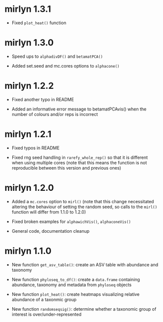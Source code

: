 # mirlyn 1.3.1

* Fixed `plot_heat()` function

# mirlyn 1.3.0

* Speed ups to `alphadivDF()` and `betamatPCA()`

* Added set.seed and mc.cores options to `alphacone()`

# mirlyn 1.2.2

* Fixed another typo in README

* Added an informative error message to betamatPCAvis() when the number of colours and/or reps is incorrect

# mirlyn 1.2.1

* Fixed typos in README

* Fixed rng seed handling in `rarefy_whole_rep()` so that it is different when using multiple cores (note that this means the function is not reproducible between this version and previous ones)

# mirlyn 1.2.0

* Added a `mc.cores` option to `mirl()` (note that this change necessitated altering the behaviour of setting the random seed, so calls to the `mirl()` function will differ from 1.1.0 to 1.2.0)

* Fixed broken examples for `alphawichVis()`, `alphaconeVis()`

* General code, documentation cleanup

# mirlyn 1.1.0

* New function `get_asv_table()`: create an ASV table with abundance and taxonomy

* New function `phyloseq_to_df()`: create a `data.frame` containing abundance, taxonomy and metadata from `phyloseq` objects

* New function `plot_heat()`: create heatmaps visualizing relative abundance of a taxonmic group

* New function `randomseqsig()`: determine whether a taxonomic group of interest is over/under-represented
